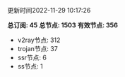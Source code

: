 更新时间2022-11-29 10:17:26

**总订阅: 45**
**总节点: 1503**
**有效节点: 356**
- v2ray节点: 312
- trojan节点: 37
- ssr节点: 6
- ss节点: 1
